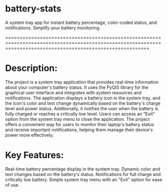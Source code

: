 # battery-stats
A system tray app for instant battery percentage, color-coded status, and notifications. Simplify your battery monitoring.

==============================================================================================================================================================

Description:
============
The project is a system tray application that provides real-time information about your computer's battery status. It uses the PyQt5 library for the graphical user interface and integrates with system resources and notifications. The application displays a battery icon in the system tray, and the icon's color and text change dynamically based on the battery's charge level and power status. Additionally, it notifies the user when the battery is fully charged or reaches a critically low level. Users can access an "Exit" option from the system tray menu to close the application.
The project offers a convenient way for users to monitor their laptop's battery status and receive important notifications, helping them manage their device's power more effectively.

Key Features:
=============
Real-time battery percentage display in the system tray.
Dynamic color and text changes based on the battery's status.
Notifications for full charge and critically low battery.
Simple system tray menu with an "Exit" option for ease of use.

